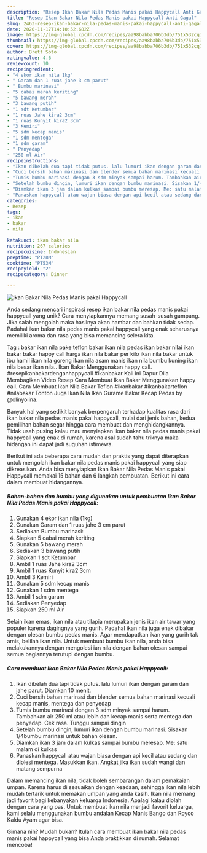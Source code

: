 ```yaml
---
description: "Resep Ikan Bakar Nila Pedas Manis pakai Happycall Anti Gagal"
title: "Resep Ikan Bakar Nila Pedas Manis pakai Happycall Anti Gagal"
slug: 2463-resep-ikan-bakar-nila-pedas-manis-pakai-happycall-anti-gagal
date: 2020-11-17T14:10:52.682Z
image: https://img-global.cpcdn.com/recipes/aa98babba706b3db/751x532cq70/ikan-bakar-nila-pedas-manis-pakai-happycall-foto-resep-utama.jpg
thumbnail: https://img-global.cpcdn.com/recipes/aa98babba706b3db/751x532cq70/ikan-bakar-nila-pedas-manis-pakai-happycall-foto-resep-utama.jpg
cover: https://img-global.cpcdn.com/recipes/aa98babba706b3db/751x532cq70/ikan-bakar-nila-pedas-manis-pakai-happycall-foto-resep-utama.jpg
author: Brett Soto
ratingvalue: 4.6
reviewcount: 10
recipeingredient:
- "4 ekor ikan nila 1kg"
- " Garam dan 1 ruas jahe 3 cm parut"
- " Bumbu marinasi"
- "5 cabai merah keriting"
- "5 bawang merah"
- "3 bawang putih"
- "1 sdt Ketumbar"
- "1 ruas Jahe kira2 3cm"
- "1 ruas Kunyit kira2 3cm"
- "3 Kemiri"
- "5 sdm kecap manis"
- "1 sdm mentega"
- "1 sdm garam"
- " Penyedap"
- "250 ml Air"
recipeinstructions:
- "Ikan dibelah dua tapi tidak putus. lalu lumuri ikan dengan garam dan jahe parut. Diamkan 10 menit."
- "Cuci bersih bahan marinasi dan blender semua bahan marinasi kecuali kecap manis, mentega dan penyedap"
- "Tumis bumbu marinasi dengan 3 sdm minyak sampai harum. Tambahkan air 250 ml atau lebih dan kecap manis serta mentega dan penyedap. Cek rasa. Tunggu sampai dingin"
- "Setelah bumbu dingin, lumuri ikan dengan bumbu marinasi. Sisakan 1/4bumbu marinasi untuk bahan olesan."
- "Diamkan ikan 3 jam dalam kulkas sampai bumbu meresap. Me: satu malam di kulkas"
- "Panaskan happycall atau wajan biasa dengan api kecil atau sedang dan diolesi mentega. Masukkan ikan. Angkat jika ikan sudah wangi dan matang sempurna"
categories:
- Resep
tags:
- ikan
- bakar
- nila

katakunci: ikan bakar nila 
nutrition: 267 calories
recipecuisine: Indonesian
preptime: "PT28M"
cooktime: "PT53M"
recipeyield: "2"
recipecategory: Dinner

---
```



![Ikan Bakar Nila Pedas Manis pakai Happycall](https://img-global.cpcdn.com/recipes/aa98babba706b3db/751x532cq70/ikan-bakar-nila-pedas-manis-pakai-happycall-foto-resep-utama.jpg)

Anda sedang mencari inspirasi resep ikan bakar nila pedas manis pakai happycall yang unik? Cara menyiapkannya memang susah-susah gampang. Jika salah mengolah maka hasilnya akan hambar dan bahkan tidak sedap. Padahal ikan bakar nila pedas manis pakai happycall yang enak seharusnya memiliki aroma dan rasa yang bisa memancing selera kita.

Tag : bakar ikan nila pake teflon bakar ikan nila pedas ikan bakar nilai ikan bakar bakar happy call harga ikan nila bakar per kilo ikan nila bakar untuk ibu hamil ikan nila goreng ikan nila asam manis ikan nila bumbu kuning ikan nila besar ikan nila.. Ikan Bakar Menggunakan happy call. #resepikanbakardenganhappycall #ikanbakar Kali ini Dapur Dila Membagikan Video Resep Cara Membuat Ikan Bakar Menggunakan happy call. Cara Membuat Ikan Nila Bakar Teflon #ikanbakar #ikanbakarteflon #nilabakar Tonton Juga Ikan Nila Ikan Gurame Bakar Kecap Pedas by @olinyolina.

Banyak hal yang sedikit banyak berpengaruh terhadap kualitas rasa dari ikan bakar nila pedas manis pakai happycall, mulai dari jenis bahan, kedua pemilihan bahan segar hingga cara membuat dan menghidangkannya. Tidak usah pusing kalau mau menyiapkan ikan bakar nila pedas manis pakai happycall yang enak di rumah, karena asal sudah tahu triknya maka hidangan ini dapat jadi suguhan istimewa.


Berikut ini ada beberapa cara mudah dan praktis yang dapat diterapkan untuk mengolah ikan bakar nila pedas manis pakai happycall yang siap dikreasikan. Anda bisa menyiapkan Ikan Bakar Nila Pedas Manis pakai Happycall memakai 15 bahan dan 6 langkah pembuatan. Berikut ini cara dalam membuat hidangannya.

<!--inarticleads1-->

##### Bahan-bahan dan bumbu yang digunakan untuk pembuatan Ikan Bakar Nila Pedas Manis pakai Happycall:

1. Gunakan 4 ekor ikan nila (1kg)
1. Gunakan  Garam dan 1 ruas jahe 3 cm parut
1. Sediakan  Bumbu marinasi:
1. Siapkan 5 cabai merah keriting
1. Gunakan 5 bawang merah
1. Sediakan 3 bawang putih
1. Siapkan 1 sdt Ketumbar
1. Ambil 1 ruas Jahe kira2 3cm
1. Ambil 1 ruas Kunyit kira2 3cm
1. Ambil 3 Kemiri
1. Gunakan 5 sdm kecap manis
1. Gunakan 1 sdm mentega
1. Ambil 1 sdm garam
1. Sediakan  Penyedap
1. Siapkan 250 ml Air


Selain ikan emas, ikan nila atau tilapia merupakan jenis ikan air tawar yang populer karena dagingnya yang gurih. Padahal ikan nila juga enak dibakar dengan olesan bumbu pedas manis. Agar mendapatkan ikan yang gurih tak amis, belilah ikan nila. Untuk membuat bumbu ikan nila, anda bisa melakukannya dengan mengolesi ian nila dengan bahan olesan sampai semua bagiannya terutupi dengan bumbu. 

<!--inarticleads2-->

##### Cara membuat Ikan Bakar Nila Pedas Manis pakai Happycall:

1. Ikan dibelah dua tapi tidak putus. lalu lumuri ikan dengan garam dan jahe parut. Diamkan 10 menit.
1. Cuci bersih bahan marinasi dan blender semua bahan marinasi kecuali kecap manis, mentega dan penyedap
1. Tumis bumbu marinasi dengan 3 sdm minyak sampai harum. Tambahkan air 250 ml atau lebih dan kecap manis serta mentega dan penyedap. Cek rasa. Tunggu sampai dingin
1. Setelah bumbu dingin, lumuri ikan dengan bumbu marinasi. Sisakan 1/4bumbu marinasi untuk bahan olesan.
1. Diamkan ikan 3 jam dalam kulkas sampai bumbu meresap. Me: satu malam di kulkas
1. Panaskan happycall atau wajan biasa dengan api kecil atau sedang dan diolesi mentega. Masukkan ikan. Angkat jika ikan sudah wangi dan matang sempurna


Dalam memancing ikan nila, tidak boleh sembarangan dalam pemakaian umpan. Karena harus di sesuaikan dengan keadaan, sehingga ikan nila lebih mudah tertarik untuk memakan umpan yang anda kasih. Ikan nila memang jadi favorit bagi kebanyakan keluarga Indonesia. Apalagi kalau diolah dengan cara yang pas. Untuk membuat ikan nila menjadi favorit keluarga, kami selalu menggunakan bumbu andalan Kecap Manis Bango dan Royco Kaldu Ayam agar bisa. 

Gimana nih? Mudah bukan? Itulah cara membuat ikan bakar nila pedas manis pakai happycall yang bisa Anda praktikkan di rumah. Selamat mencoba!
